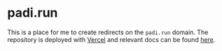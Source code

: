 # padi.run

This is a place for me to create redirects on the `padi.run` domain. The repository is deployed with [Vercel](http://vercel.com) and relevant docs can be found [here](https://vercel.com/docs/configuration#project/redirects).
